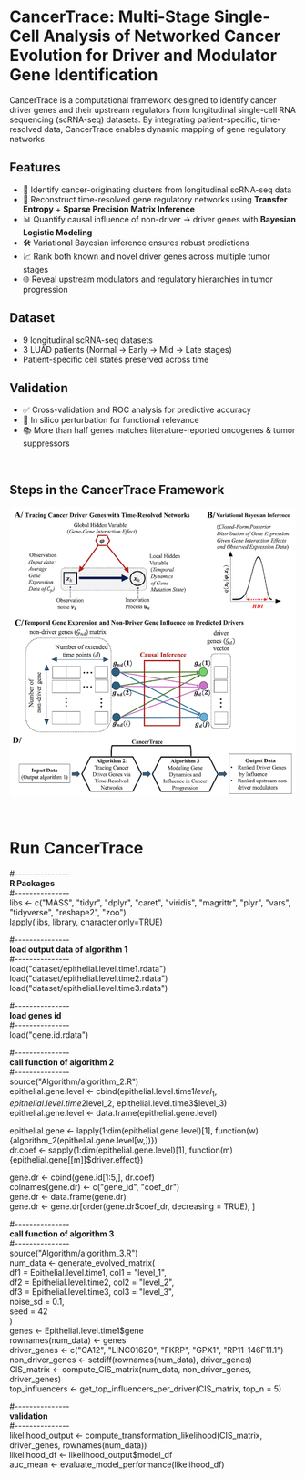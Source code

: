 # CancerTrace: Multi-Stage Single-Cell Analysis of Networked Cancer Evolution for Driver and Modulator Gene Identification 

CancerTrace is a computational framework designed to identify cancer driver genes and their upstream regulators from longitudinal single-cell RNA sequencing (scRNA-seq) datasets. By integrating patient-specific, time-resolved data, CancerTrace enables dynamic mapping of gene regulatory networks

## Features
- 🔎 Identify cancer-originating clusters from longitudinal scRNA-seq data  
- 🧬 Reconstruct time-resolved gene regulatory networks using **Transfer Entropy** + **Sparse Precision Matrix Inference**  
- 📊 Quantify causal influence of non-driver → driver genes with **Bayesian Logistic Modeling**  
- 🛠 Variational Bayesian inference ensures robust predictions  
- 📈 Rank both known and novel driver genes across multiple tumor stages  
- 🌐 Reveal upstream modulators and regulatory hierarchies in tumor progression  

## Dataset
- 9 longitudinal scRNA-seq datasets  
- 3 LUAD patients (Normal → Early → Mid → Late stages)  
- Patient-specific cell states preserved across time  

## Validation
- ✅ Cross-validation and ROC analysis for predictive accuracy  
- 🔄 In silico perturbation for functional relevance  
- 📚 More than half genes matches literature-reported oncogenes & tumor suppressors  


$~~$

## Steps in the CancerTrace Framework 

![](Figure/github.png)

$~~$


# Run CancerTrace

#---------------<br>
**R Packages**<br>
#---------------<br>
libs <- c("MASS", "tidyr", "dplyr", "caret", "viridis", "magrittr", "plyr", "vars", "tidyverse", "reshape2", "zoo")<br>
lapply(libs, library, character.only=TRUE)<br>

#---------------<br>
**load output data of algorithm 1**<br>
#---------------<br>
load("dataset/epithelial.level.time1.rdata")<br>
load("dataset/epithelial.level.time2.rdata")<br>
load("dataset/epithelial.level.time3.rdata")<br>

#---------------<br>
**load genes id**<br>
#---------------<br>
load("gene.id.rdata")<br>

#---------------<br>
**call function of algorithm 2**<br>
#---------------<br>
source("Algorithm/algorithm_2.R")<br>
epithelial.gene.level <- cbind(epithelial.level.time1$level_1, epithelial.level.time2$level_2, epithelial.level.time3$level_3)<br>
epithelial.gene.level <- data.frame(epithelial.gene.level)<br>

epithelial.gene <- lapply(1:dim(epithelial.gene.level)[1], function(w) {algorithm_2(epithelial.gene.level[w,])}) <br>
dr.coef <- sapply(1:dim(epithelial.gene.level)[1], function(m) {epithelial.gene[[m]]$driver.effect})<br>

gene.dr <- cbind(gene.id[1:5,], dr.coef)<br>
colnames(gene.dr) <- c("gene_id", "coef_dr")<br>
gene.dr <- data.frame(gene.dr)<br>
gene.dr <- gene.dr[order(gene.dr$coef_dr, decreasing = TRUE), ]<br>

#---------------<br>
**call function of algorithm 3**<br>
#---------------<br>
source("Algorithm/algorithm_3.R")<br>
num_data <- generate_evolved_matrix(<br>
  df1 = Epithelial.level.time1, col1 = "level_1",<br>
  df2 = Epithelial.level.time2, col2 = "level_2",<br>
  df3 = Epithelial.level.time3, col3 = "level_3",<br>
  noise_sd = 0.1,<br>
  seed = 42<br>
)<br>
genes <- Epithelial.level.time1$gene<br>
rownames(num_data) <- genes<br>
driver_genes <- c("CA12", "LINC01620", "FKRP", "GPX1", "RP11-146F11.1")<br>
non_driver_genes <- setdiff(rownames(num_data), driver_genes)<br>
CIS_matrix <- compute_CIS_matrix(num_data, non_driver_genes, driver_genes)<br> 
top_influencers <- get_top_influencers_per_driver(CIS_matrix, top_n = 5)<br>

#---------------<br>
**validation**<br>
#---------------<br>
likelihood_output <- compute_transformation_likelihood(CIS_matrix, driver_genes, rownames(num_data))<br> 
likelihood_df <- likelihood_output$model_df<br>
auc_mean <- evaluate_model_performance(likelihood_df)<br>




